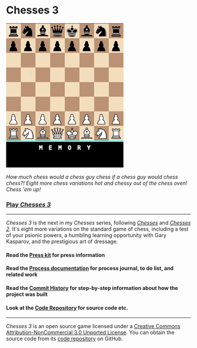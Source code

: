 # Chesses 3

![](../press/images/chesses3-memory.gif)

_How much chess would a chess guy chess if a chess guy would chess chess?! Eight more chess variations hot and chessy out of the chess oven! Chess 'em up!_

### [Play _Chesses 3_](https://pippinbarr.github.io/chesses3)

---

_Chesses 3_ is the next in my _Chesses_ series, following [_Chesses_](https://pippinbarr.github.io/chesses/) and [_Chesses 2_](https://pippinbarr.github.io/chesses2/). It's eight more variations on the standard game of chess, including a test of your psionic powers, a humbling learning opportunity with Gary Kasparov, and the prestigious art of dressage.


#### Read the [Press kit](https://github.com/pippinbarr/chesses3/blob/master/press/README.md) for press information
#### Read the [Process documentation](https://github.com/pippinbarr/chesses3/blob/master/process/README.md) for process journal, to do list, and related work
#### Read the [Commit History](https://github.com/pippinbarr/chesses3/commits/master) for step-by-step information about how the project was built
#### Look at the [Code Repository](https://github.com/pippinbarr/chesses3) for source code etc.

---

_Chesses 3_ is an open source game licensed under a [Creative Commons Attribution-NonCommercial 3.0 Unported License](http://creativecommons.org/licenses/by-nc/3.0/). You can obtain the source code from its [code repository](https://github.com/pippinbarr/chesses3) on GitHub.
